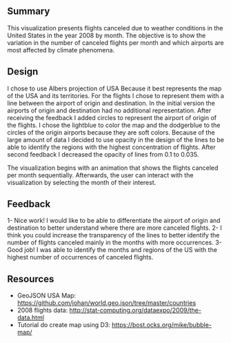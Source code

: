Summary
-------
 
This visualization presents flights canceled due to weather conditions in the United States in the year 2008 by month. The objective is to show the variation in the number of canceled flights per month and which airports are most affected by climate phenomena.

Design
------
I chose to use Albers projection of USA Because it best represents the map of the USA and its territories. For the flights I chose to represent them with a line between the airport of origin and destination. In the initial version the airports of origin and destination had no additional representation. After receiving the feedback I added circles to represent the airport of origin of the flights. I chose the lightblue to color the map and the dodgerblue to the circles of the origin airports because they are soft colors. Because of the large amount of data I decided to use opacity in the design of the lines to be able to identify the regions with the highest concentration of flights. After second feedback I decreased the opacity of lines from 0.1 to 0.035.

The visualization begins with an animation that shows the flights canceled per month sequentially. Afterwards, the user can interact with the visualization by selecting the month of their interest.



Feedback
--------

1- Nice work! I would like to be able to differentiate the airport of origin and destination to better understand where there are more canceled flights.
2- I think you could increase the transparency of the lines to better identify the number of flights canceled mainly in the months with more occurrences.
3- Good job! I was able to identify the months and regions of the US with the highest number of occurrences of canceled flights.

Resources
---------

* GeoJSON USA Map: https://github.com/johan/world.geo.json/tree/master/countries
* 2008 flights data: http://stat-computing.org/dataexpo/2009/the-data.html
* Tutorial do create map using D3: https://bost.ocks.org/mike/bubble-map/
